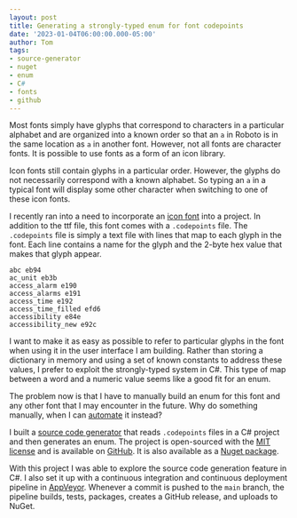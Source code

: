 ```yaml
---
layout: post
title: Generating a strongly-typed enum for font codepoints
date: '2023-01-04T06:00:00.000-05:00'
author: Tom
tags:
- source-generator
- nuget
- enum
- C#
- fonts
- github
---
```

Most fonts simply have glyphs that correspond to characters in a particular alphabet and are organized
into a known order so that an `a` in Roboto is in the same location as `a` in another font. However,
not all fonts are character fonts. It is possible to use fonts as a form of an icon library.

Icon fonts still contain glyphs in a particular order. However, the glyphs do not necessarily correspond 
with a known alphabet. So typing an `a` in a typical font will display some other character when
switching to one of these icon fonts.

I recently ran into a need to incorporate an [icon font][material-icon] into a project. In addition to
the ttf file, this font comes with a `.codepoints` file. The `.codepoints` file is simply a text file
with lines that map to each glyph in the font. Each line contains a name for the glyph and the 2-byte
hex value that makes that glyph appear.

```
abc eb94
ac_unit eb3b
access_alarm e190
access_alarms e191
access_time e192
access_time_filled efd6
accessibility e84e
accessibility_new e92c
```

I want to make it as easy as possible to refer to particular glyphs in the font when using it in the
user interface I am building. Rather than storing a dictionary in memory and using a set of known
constants to address these values, I prefer to exploit the strongly-typed system in C#. This type
of map between a word and a numeric value seems like a good fit for an enum.

The problem now is that I have to manually build an enum for this font and any other font that I may
encounter in the future. Why do something manually, when I can [automate][automate-task] it instead?

I built a [source code generator][generator] that reads `.codepoints` files in a C# project and then
generates an enum. The project is open-sourced with the [MIT license][license] and is available on
[GitHub][generator]. It is also available as a [Nuget package][nuget].

With this project I was able to explore the source code generation feature in C#. I also set it up with
a continuous integration and continuous deployment pipeline in [AppVeyor][pipeline]. Whenever a commit
is pushed to the `main` branch, the pipeline builds, tests, packages, creates a GitHub release, and
uploads to NuGet.

[material-icon]: https://fonts.google.com/icons?icon.set=Material+Icons
[automate-task]: https://xkcd.com/1205/
[generator]: https://github.com/tpwalke2/CodePointEnumGenerator
[license]: https://github.com/tpwalke2/CodePointEnumGenerator/blob/main/LICENSE
[nuget]: https://www.nuget.org/packages/CodePointEnumGenerator
[pipeline]: https://ci.appveyor.com/project/tpwalke2/codepointenumgenerator